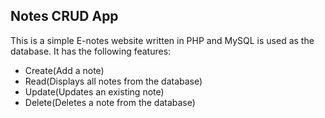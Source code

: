 ## Notes CRUD App

This is a simple E-notes website written in PHP and MySQL is used as the database. It has the following features:

- Create(Add a note)
- Read(Displays all notes from the database)
- Update(Updates an existing note)
- Delete(Deletes a note from the database)
